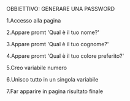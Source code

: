 OBBIETTIVO: GENERARE UNA PASSWORD

1.Accesso alla pagina

2.Appare promt 'Qual è il tuo nome?'

3.Appare promt 'Qual è il tuo cognome?'

4.Appare promt 'Qual è il tuo colore preferito?'

5.Creo variabile numero

6.Unisco tutto in un singola variabile

7.Far apparire in pagina risultato finale 